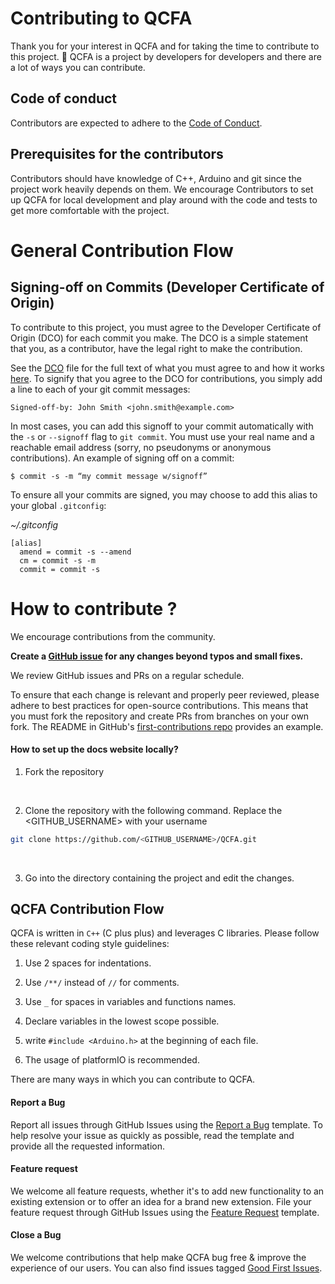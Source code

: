 # Contributing to QCFA

Thank you for your interest in QCFA and for taking the time to contribute to this project. 🙌 QCFA is a project by developers for developers and there are a lot of ways you can contribute.

## Code of conduct

Contributors are expected to adhere to the [Code of Conduct](CODE_OF_CONDUCT.md).

## Prerequisites for the contributors

Contributors should have knowledge of C++, Arduino and git since the project work heavily depends on them.
We encourage Contributors to set up QCFA for local development and play around with the code and tests to get more comfortable with the project.

# <a name="contributing">General Contribution Flow</a>

## <a name="commit-signing">Signing-off on Commits (Developer Certificate of Origin)</a>

To contribute to this project, you must agree to the Developer Certificate of
Origin (DCO) for each commit you make. The DCO is a simple statement that you,
as a contributor, have the legal right to make the contribution.

See the [DCO](https://developercertificate.org) file for the full text of what you must agree to
and how it works [here](https://github.com/probot/dco#how-it-works).
To signify that you agree to the DCO for contributions, you simply add a line to each of your
git commit messages:

```
Signed-off-by: John Smith <john.smith@example.com>
```

In most cases, you can add this signoff to your commit automatically with the
`-s` or `--signoff` flag to `git commit`. You must use your real name and a reachable email
address (sorry, no pseudonyms or anonymous contributions). An example of signing off on a commit:

```
$ commit -s -m “my commit message w/signoff”
```

To ensure all your commits are signed, you may choose to add this alias to your global `.gitconfig`:

_~/.gitconfig_

```
[alias]
  amend = commit -s --amend
  cm = commit -s -m
  commit = commit -s
```

# How to contribute ?

We encourage contributions from the community.

**Create a [GitHub issue](https://github.com/AbdoullahBougataya/QCFA/issues) for any changes beyond typos and small fixes.**

We review GitHub issues and PRs on a regular schedule.

To ensure that each change is relevant and properly peer reviewed, please adhere to best practices for open-source contributions.
This means that you must fork the repository and create PRs from branches on your own fork.
The README in GitHub's [first-contributions repo](https://github.com/firstcontributions/first-contributions) provides an example.

#### How to set up the docs website locally?

1. Fork the repository

<br/>

2. Clone the repository with the following command. Replace the <GITHUB_USERNAME> with your username

```sh
git clone https://github.com/<GITHUB_USERNAME>/QCFA.git
```

<br/>

3. Go into the directory containing the project and edit the changes.

## <a name="contributing-QCFA">QCFA Contribution Flow</a>

QCFA is written in `C++` (C plus plus) and leverages C libraries. Please follow these relevant coding style guidelines:

1. Use 2 spaces for indentations.

2. Use `/**/` instead of `//` for comments.

3. Use `_` for spaces in variables and functions names.

4. Declare variables in the lowest scope possible.

5. write `#include <Arduino.h>` at the beginning of each file.

6. The usage of platformIO is recommended.

There are many ways in which you can contribute to QCFA.

#### Report a Bug

Report all issues through GitHub Issues using the [Report a Bug](https://github.com/AbdoullahBougataya/QCFA/issues/new?assignees=&labels=&template=bug_report.md&title=) template.
To help resolve your issue as quickly as possible, read the template and provide all the requested information.

#### Feature request

We welcome all feature requests, whether it's to add new functionality to an existing extension or to offer an idea for a brand new extension.
File your feature request through GitHub Issues using the [Feature Request](https://github.com/AbdoullahBougataya/QCFA/issues/new?assignees=&labels=&template=feature_request.md&title=) template.

#### Close a Bug

We welcome contributions that help make QCFA bug free & improve the experience of our users. You can also find issues tagged [Good First Issues](https://github.com/AbdoullahBougataya/QCFA/issues?q=is%3Aissue+is%3Aopen+label%3A%22good+first+issue%22).
